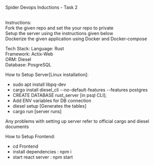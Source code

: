 Spider Devops Inductions - Task 2 <br />

<br />Instructions:<br />
Fork the given repo and set the your repo to private<br />
Setup the server using the instructions given below<br />
Dockerize the given application using Docker and Docker-compose<br />

Tech Stack:
Language: Rust<br />
Framework: Actix-Web<br />
ORM: Diesel<br />
Database: PosgreSQL<br />

How to Setup Server[Linux installation]:<br />
- sudo apt install libpq-dev
- cargo install diesel_cli --no-default-features --features postgres
- CREATE DATABASE rust_server [in psql CLI];
- Add ENV variables for DB connection<br />
- diesel setup [Generates the tables]<br />
- cargo run [server runs]

Any problems with setting up server refer to official cargo and diesel documents


How to Setup Frontend:<br />
- cd Frontend<br />
- install dependencies : npm i<br />
- start react server :  npm start<br />
